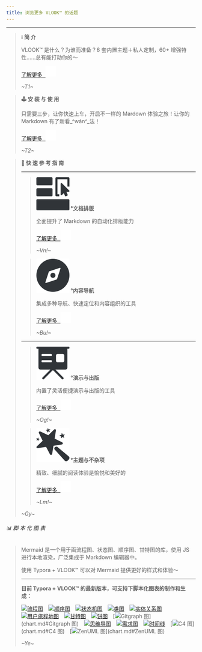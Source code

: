```yaml
---
title: 浏览更多 VLOOK™ 的话题
---
```




---

> **ℹ️ 简 介**
>
> VLOOK™ 是什么？为谁而准备？6 套内置主题＋私人定制，60+ 增强特性……总有能打动你的～
>
> [<kbd>了解更多 ![](pic/icon-forward.svg?fill=text#icon0)</kbd>](index.md)
>
> _~T1~_

> **🕹 安 装 与 使 用**
>
> 只需要三步，让你快速上车，开启不一样的 Mardown 体验之旅！让你的 Markdown 有了新看_^wán^_法！
>
> [<kbd>了解更多 ![](pic/icon-forward.svg?fill=text#icon0)</kbd>](index.md#安装与使用)
>
> _~T2~_

> **🎯 快 速 参 考 指 南**
>
> ---
>
> > **![](pic/qico-types-light.svg?fill=text#icon) °文档排版**
> >
> > 全面提升了 Markdown 的自动化排版能力
> >
> > [<kbd>了解更多 ![](pic/icon-forward.svg?fill=text#icon0)</kbd>](guide.md#快速入坑°文档排版)
> >
> > _~Vn!~_
>
> > **![](pic/qico-nav-light.svg?fill=text#icon) °内容导航**
> >
> > 集成多种导航、快速定位和内容组织的工具
> >
> > [<kbd>了解更多 ![](pic/icon-forward.svg?fill=text#icon0)</kbd>](guide2.md#快速入坑°内容导航)
> >
> > _~Bu!~_
>
> ---
>
> > **![](pic/qico-pres-light.svg?fill=text#icon) °演示与出版**
> >
> > 内置了灵活便捷演示与出版的工具
> >
> > [<kbd>了解更多 ![](pic/icon-forward.svg?fill=text#icon0)</kbd>](guide2.md#快速入坑°演示与出版)
> >
> > _~Og!~_
>
> > **![](pic/qico-theme-light.svg?fill=text#icon) °主题与不杂项**
> >
> > 精致、细腻的阅读体验是愉悦和美好的
> >
> > [<kbd>了解更多 ![](pic/icon-forward.svg?fill=text#icon0)</kbd>](guide2.md#快速入坑°主题与不杂项)
> >
> > _~Lm!~_
>
> _~Gy~_

###### 📊 脚 本 化 图 表

> Mermaid 是一个用于画流程图、状态图、顺序图、甘特图的库，使用 JS 进行本地渲染，广泛集成于 Markdown 编辑器中。
>
> 使用 Typora + VLOOK™ 可以对 Mermaid 提供更好的样式和体验～
>
> ---
>
> **目前 Typora + VLOOK™ 的最新版本，可支持下脚本化图表的制作和生成：**
>
> [![流程图](https://madmaxchow.gitee.io/vlookres/pic/dg-flowcharts.png?srcset=@2x&darksrc=invert#frame)](chart.md#流程图)　[![顺序图](https://madmaxchow.gitee.io/vlookres/pic/dg-seq.png?srcset=@2x&darksrc=invert#frame)](chart.md#顺序图)　[![状态机图](https://madmaxchow.gitee.io/vlookres/pic/dg-state.png?srcset=@2x&darksrc=invert#frame)](chart.md#状态机图)　[![类图](https://madmaxchow.gitee.io/vlookres/pic/dg-class.png?srcset=@2x&darksrc=invert#frame)](chart.md#类图)　[![实体关系图](https://madmaxchow.gitee.io/vlookres/pic/dg-er.png?srcset=@2x&darksrc=invert#frame)](chart.md#实体关系图)　[![用户旅程地图](https://madmaxchow.gitee.io/vlookres/pic/dg-uj.png?srcset=@2x&darksrc=invert#frame)](chart.md#用户旅程地图)　[![甘特图](https://madmaxchow.gitee.io/vlookres/pic/dg-gantt.png?srcset=@2x&darksrc=invert#frame)](chart.md#甘特图)　[![饼图](https://madmaxchow.gitee.io/vlookres/pic/dg-pie.png?srcset=@2x&darksrc=invert#frame)](chart.md#饼图)　[![Gitgraph 图](https://madmaxchow.gitee.io/vlookres/pic/dg-gitgraph.png?srcset=@2x&darksrc=invert#frame)](chart.md#Gitgraph 图)　[![思维导图](https://madmaxchow.gitee.io/vlookres/pic/dg-mindmap.png?srcset=@2x&darksrc=invert#frame)](chart.md#思维导图)　[![需求图](https://madmaxchow.gitee.io/vlookres/pic/dg-req.png?srcset=@2x&darksrc=invert#frame)](chart.md#需求图)　[![时间线](https://madmaxchow.gitee.io/vlookres/pic/dg-timeline.png?srcset=@2x&darksrc=invert#frame)](chart.md#时间线)　[![C4 图](https://madmaxchow.gitee.io/vlookres/pic/dg-c4.png?srcset=@2x&darksrc=invert#frame)](chart.md#C4 图)　[![ZenUML 图](https://madmaxchow.gitee.io/vlookres/pic/dg-zenuml.png?srcset=@2x&darksrc=invert#frame)](chart.md#ZenUML 图)
>
> _~Ye~_
